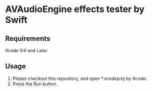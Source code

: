 AVAudioEngine effects tester by Swift
====

## Requirements
Xcode 9.0 and Later.

## Usage

1. Please checkout this repository, and open *.xcodeproj by Xcode.
2. Press the Run button.
